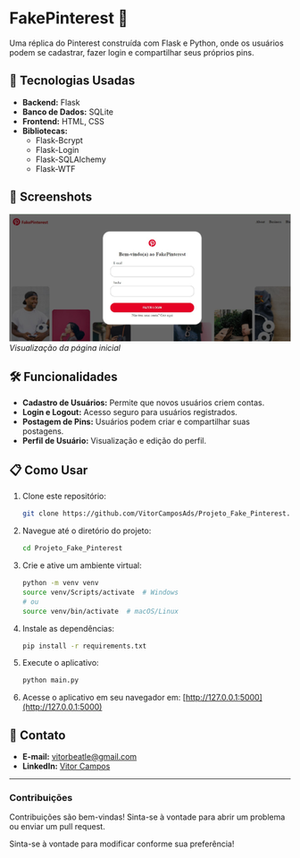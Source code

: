 # FakePinterest 🌟

Uma réplica do Pinterest construída com Flask e Python, onde os usuários podem se cadastrar, fazer login e compartilhar seus próprios pins.

## 🚀 Tecnologias Usadas

- **Backend:** Flask
- **Banco de Dados:** SQLite
- **Frontend:** HTML, CSS
- **Bibliotecas:** 
  - Flask-Bcrypt
  - Flask-Login
  - Flask-SQLAlchemy
  - Flask-WTF

## 📸 Screenshots

![Home Page](fakepinterest/static/fotos_posts/pinterest_fake.jpg)  
*Visualização da página inicial*


## 🛠 Funcionalidades

- **Cadastro de Usuários:** Permite que novos usuários criem contas.
- **Login e Logout:** Acesso seguro para usuários registrados.
- **Postagem de Pins:** Usuários podem criar e compartilhar suas postagens.
- **Perfil de Usuário:** Visualização e edição do perfil.

## 📋 Como Usar

1. Clone este repositório:
   ```bash
   git clone https://github.com/VitorCamposAds/Projeto_Fake_Pinterest.git
   ```
   
2. Navegue até o diretório do projeto:
   ```bash
   cd Projeto_Fake_Pinterest
   ```
   
3. Crie e ative um ambiente virtual:
   ```bash
   python -m venv venv
   source venv/Scripts/activate  # Windows
   # ou
   source venv/bin/activate  # macOS/Linux
   ```

4. Instale as dependências:
   ```bash
   pip install -r requirements.txt
   ```

5. Execute o aplicativo:
   ```bash
   python main.py
   ```

6. Acesse o aplicativo em seu navegador em: [http://127.0.0.1:5000](http://127.0.0.1:5000)

## 📧 Contato

- **E-mail:** vitorbeatle@gmail.com
- **LinkedIn:** [Vitor Campos](https://www.linkedin.com/in/vitor-campos-tech)

---

### Contribuições

Contribuições são bem-vindas! Sinta-se à vontade para abrir um problema ou enviar um pull request.

Sinta-se à vontade para modificar conforme sua preferência!
